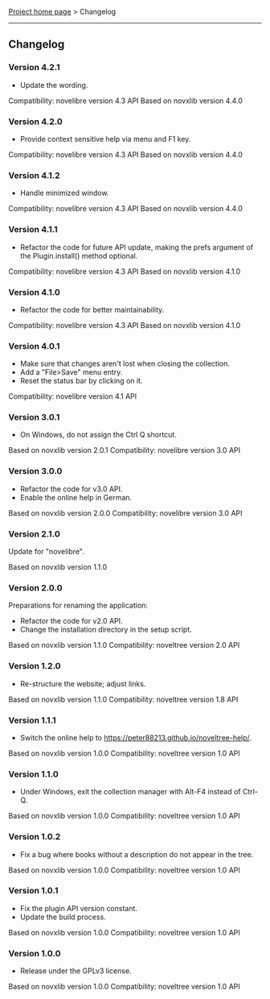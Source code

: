 [Project home page](../) > Changelog

------------------------------------------------------------------------

## Changelog

### Version 4.2.1

- Update the wording.

Compatibility: novelibre version 4.3 API
Based on novxlib version 4.4.0

### Version 4.2.0

- Provide context sensitive help via menu and F1 key.

Compatibility: novelibre version 4.3 API
Based on novxlib version 4.4.0

### Version 4.1.2

- Handle minimized window.

Compatibility: novelibre version 4.3 API
Based on novxlib version 4.4.0

### Version 4.1.1

- Refactor the code for future API update,
  making the prefs argument of the Plugin.install() method optional.

Compatibility: novelibre version 4.3 API
Based on novxlib version 4.1.0

### Version 4.1.0

- Refactor the code for better maintainability.

Compatibility: novelibre version 4.3 API
Based on novxlib version 4.1.0

### Version 4.0.1

- Make sure that changes aren't lost when closing the collection.
- Add a "File>Save" menu entry.
- Reset the status bar by clicking on it.

Compatibility: novelibre version 4.1 API

### Version 3.0.1

- On Windows, do not assign the Ctrl Q shortcut. 

Based on novxlib version 2.0.1
Compatibility: novelibre version 3.0 API

### Version 3.0.0

- Refactor the code for v3.0 API.
- Enable the online help in German.

Based on novxlib version 2.0.0
Compatibility: novelibre version 3.0 API

### Version 2.1.0

Update for "novelibre".

Based on novxlib version 1.1.0

### Version 2.0.0

Preparations for renaming the application:
- Refactor the code for v2.0 API.
- Change the installation directory in the setup script.

Based on novxlib version 1.1.0
Compatibility: noveltree version 2.0 API

### Version 1.2.0

- Re-structure the website; adjust links.

Based on novxlib version 1.1.0
Compatibility: noveltree version 1.8 API

### Version 1.1.1

- Switch the online help to https://peter88213.github.io/noveltree-help/.

Based on novxlib version 1.0.0
Compatibility: noveltree version 1.0 API

### Version 1.1.0

- Under Windows, exit the collection manager with Alt-F4 instead of Ctrl-Q.

Based on novxlib version 1.0.0
Compatibility: noveltree version 1.0 API

### Version 1.0.2

- Fix a bug where books without a description do not appear in the tree.

Based on novxlib version 1.0.0
Compatibility: noveltree version 1.0 API

### Version 1.0.1

- Fix the plugin API version constant.
- Update the build process.

Based on novxlib version 1.0.0
Compatibility: noveltree version 1.0 API

### Version 1.0.0

- Release under the GPLv3 license.

Based on novxlib version 1.0.0
Compatibility: noveltree version 1.0 API
